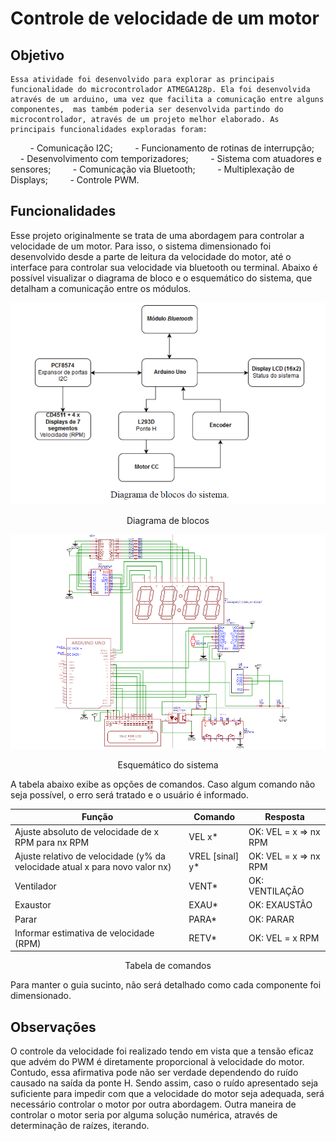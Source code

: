 # Controle de velocidade de um motor

## Objetivo

	Essa atividade foi desenvolvido para explorar as principais funcionalidade do microcontrolador ATMEGA128p. Ela foi desenvolvida através de um arduino, uma vez que facilita a comunicação entre alguns componentes,  mas também poderia ser desenvolvida partindo do microcontrolador, através de um projeto melhor elaborado. As principais funcionalidades exploradas foram:
        - Comunicação I2C;
        - Funcionamento de rotinas de interrupção;
        - Desenvolvimento com temporizadores;
        - Sistema com atuadores e sensores;
        - Comunicação via Bluetooth;
        - Multiplexação de Displays;
        - Controle PWM.

## Funcionalidades

Esse projeto originalmente se trata de uma abordagem para controlar a velocidade de um motor. Para isso, o sistema dimensionado foi desenvolvido desde a parte de leitura da velocidade do motor, até o interface para controlar sua velocidade via bluetooth ou terminal. Abaixo é possível visualizar o diagrama de bloco e o esquemático do sistema, que detalham a comunicação entre os módulos. 

![componentes](./images/diagrama_blocos.png)
<p align="center">Diagrama de blocos</p>

![esquemático](./images/esquematico_motor.png)
<p align="center">Esquemático do sistema</p>

A tabela abaixo exibe as opções de comandos. Caso algum comando não seja possível, o erro será tratado e o usuário é informado.

| Função | Comando| Resposta |
| ---  | ---  | --- |
| Ajuste absoluto de velocidade de x RPM para nx RPM | VEL x* |OK: VEL = x => nx RPM |
| Ajuste relativo de velocidade (y% da velocidade atual x para novo valor nx) | VREL [sinal] y*|OK: VEL = x => nx RPM |
| Ventilador | VENT* | OK: VENTILAÇÃO |
| Exaustor | EXAU*| OK: EXAUSTÃO |
| Parar | PARA* | OK: PARAR |
| Informar estimativa de velocidade (RPM) | RETV*|OK: VEL = x RPM |
<p align="center">Tabela de comandos</p>

Para manter o guia sucinto, não será detalhado como cada componente foi dimensionado. 

## Observações

O controle da velocidade foi realizado tendo em vista que a tensão eficaz que advém do PWM é diretamente proporcional à velocidade do motor. Contudo, essa afirmativa pode não ser verdade dependendo do ruído causado na saída da ponte H. Sendo assim, caso o ruído apresentado seja suficiente para impedir com que a velocidade do motor seja adequada, será necessário controlar o motor por outra abordagem. Outra maneira de controlar o motor seria por alguma solução numérica, através de determinação de raízes, iterando.
